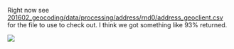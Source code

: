 Right now see [201602_geocoding/data/processing/address/rnd0/address_geoclient.csv](https://github.com/nygeog/vhb/blob/master/tasks/201602_geocoding/data/processing/address/rnd0/address_geoclient.csv) for the file to use to check out. I think we got something like 93% returned.  


![](http://i.imgur.com/XWOuu8G.gif)